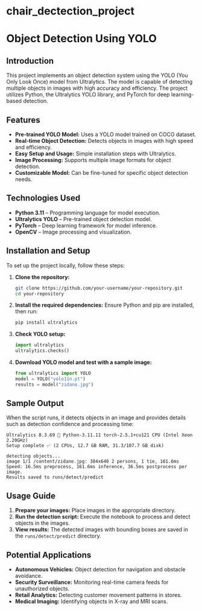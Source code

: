# chair_dectection_project
 
# Object Detection Using YOLO

## Introduction

This project implements an object detection system using the YOLO (You Only Look Once) model from Ultralytics. The model is capable of detecting multiple objects in images with high accuracy and efficiency. The project utilizes Python, the Ultralytics YOLO library, and PyTorch for deep learning-based detection.

## Features

- **Pre-trained YOLO Model:** Uses a YOLO model trained on COCO dataset.
- **Real-time Object Detection:** Detects objects in images with high speed and efficiency.
- **Easy Setup and Usage:** Simple installation steps with Ultralytics.
- **Image Processing:** Supports multiple image formats for object detection.
- **Customizable Model:** Can be fine-tuned for specific object detection needs.

## Technologies Used

- **Python 3.11** – Programming language for model execution.
- **Ultralytics YOLO** – Pre-trained object detection model.
- **PyTorch** – Deep learning framework for model inference.
- **OpenCV** – Image processing and visualization.

## Installation and Setup

To set up the project locally, follow these steps:

1. **Clone the repository:**
   ```sh
   git clone https://github.com/your-username/your-repository.git
   cd your-repository
   ```

2. **Install the required dependencies:**
   Ensure Python and pip are installed, then run:
   ```sh
   pip install ultralytics
   ```

3. **Check YOLO setup:**
   ```python
   import ultralytics
   ultralytics.checks()
   ```

4. **Download YOLO model and test with a sample image:**
   ```python
   from ultralytics import YOLO
   model = YOLO("yolo11n.pt")
   results = model("zidane.jpg")
   ```

## Sample Output

When the script runs, it detects objects in an image and provides details such as detection confidence and processing time:

```
Ultralytics 8.3.69 🚀 Python-3.11.11 torch-2.5.1+cu121 CPU (Intel Xeon 2.20GHz)
Setup complete ✅ (2 CPUs, 12.7 GB RAM, 31.3/107.7 GB disk)

detecting objects...
image 1/1 /content/zidane.jpg: 384x640 2 persons, 1 tie, 161.6ms
Speed: 16.5ms preprocess, 161.6ms inference, 36.5ms postprocess per image.
Results saved to runs/detect/predict
```

## Usage Guide

1. **Prepare your images:** Place images in the appropriate directory.
2. **Run the detection script:** Execute the notebook to process and detect objects in the images.
3. **View results:** The detected images with bounding boxes are saved in the `runs/detect/predict` directory.

## Potential Applications

- **Autonomous Vehicles:** Object detection for navigation and obstacle avoidance.
- **Security Surveillance:** Monitoring real-time camera feeds for unauthorized objects.
- **Retail Analytics:** Detecting customer movement patterns in stores.
- **Medical Imaging:** Identifying objects in X-ray and MRI scans.

